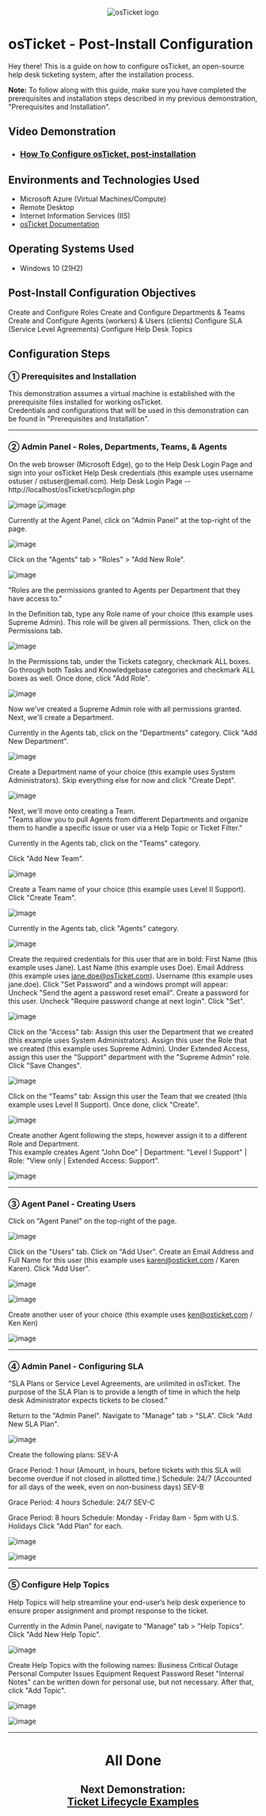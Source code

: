 <p align="center">
<img src="https://i.imgur.com/Clzj7Xs.png" alt="osTicket logo"/>
</p>

<h1>osTicket - Post-Install Configuration</h1>
Hey there! This is a guide on how to configure osTicket, an open-source help desk ticketing system, after the installation process.<br />

<b>Note:</b> To follow along with this guide, make sure you have completed the prerequisites and installation steps described in my previous demonstration, "Prerequisites and Installation".

<h2>Video Demonstration</h2>

- ### [How To Configure osTicket, post-installation](https://drive.google.com/file/d/1dFvXN6I8EnOFGr2uQspMP-gzzkNG1OoA/view?usp=sharing)

<h2>Environments and Technologies Used</h2>

- Microsoft Azure (Virtual Machines/Compute)
- Remote Desktop
- Internet Information Services (IIS)
- [osTicket Documentation](https://docs.osticket.com/en/latest/index.html)

<h2>Operating Systems Used </h2>

- Windows 10</b> (21H2)


<h2>Post-Install Configuration Objectives</h2>
Create and Configure Roles
Create and Configure Departments & Teams
Create and Configure Agents (workers) & Users (clients)
Configure SLA (Service Level Agreements)
Configure Help Desk Topics
<h2>Configuration Steps</h2>
<h3>&#9312; Prerequisites and Installation</h3>
This demonstration assumes a virtual machine is established with the prerequisite files installed for working osTicket. </br>
Credentials and configurations that will be used in this demonstration can be found in "Prerequisites and Installation". </br>

<hr>
<h3>&#9313; Admin Panel - Roles, Departments, Teams, & Agents</h3>
On the web browser (Microsoft Edge), go to the Help Desk Login Page and sign into your osTicket Help Desk credentials (this example uses username ostuser / ostuser@email.com).
Help Desk Login Page -- http://localhost/osTicket/scp/login.php

![image](https://github.com/JasonDelahoussaye/post-install-config/assets/106440235/73954501-a231-4363-9236-ffadcfb671b3)
![image](https://github.com/JasonDelahoussaye/post-install-config/assets/106440235/b2ff7ff8-8b74-47da-b81f-1dc0797268e4)

Currently at the Agent Panel, click on "Admin Panel" at the top-right of the page.

![image](https://github.com/JasonDelahoussaye/post-install-config/assets/106440235/49ba8841-ef98-4276-98a2-a0422e10cfb0)


Click on the "Agents" tab > "Roles" > "Add New Role".

![image](https://github.com/JasonDelahoussaye/post-install-config/assets/106440235/e6846ce0-afec-4d48-8b2d-663a08a8657b)


"Roles are the permissions granted to Agents per Department that they have access to."

In the Definition tab, type any Role name of your choice (this example uses Supreme Admin).
This role will be given all permissions.
Then, click on the Permissions tab.

![image](https://github.com/JasonDelahoussaye/post-install-config/assets/106440235/822bd216-c592-424d-85c5-709d56cc0313)


In the Permissions tab, under the Tickets category, checkmark ALL boxes.
Go through both Tasks and Knowledgebase categories and checkmark ALL boxes as well.
Once done, click "Add Role".

![image](https://github.com/JasonDelahoussaye/post-install-config/assets/106440235/e894b3a2-4a3a-4fbb-a3cb-572ddb0cd3f2)

Now we've created a Supreme Admin role with all permissions granted. Next, we'll create a Department.

Currently in the Agents tab, click on the "Departments" category.
Click "Add New Department".

![image](https://github.com/JasonDelahoussaye/post-install-config/assets/106440235/f577a57b-0c17-44c3-9fb7-c632d84674cc)

Create a Department name of your choice (this example uses System Administrators).
Skip everything else for now and click "Create Dept".

![image](https://github.com/JasonDelahoussaye/post-install-config/assets/106440235/cdceb898-1360-4d89-b4fa-b15a2d069a7e)

Next, we'll move onto creating a Team. <br>
"Teams allow you to pull Agents from different Departments and organize them to handle a specific issue or user via a Help Topic or Ticket Filter."

Currently in the Agents tab, click on the "Teams" category.

Click "Add New Team".

![image](https://github.com/JasonDelahoussaye/post-install-config/assets/106440235/8c47d00b-25bb-4bb0-b0a2-4a229f91bb2a)


Create a Team name of your choice (this example uses Level II Support).
Click "Create Team".

![image](https://github.com/JasonDelahoussaye/post-install-config/assets/106440235/c9a6881f-c53b-4db1-82fd-4928f126b4c2)


Currently in the Agents tab, click "Agents" category.

![image](https://github.com/JasonDelahoussaye/post-install-config/assets/106440235/caac7681-50de-4377-944a-544192184204)


Create the required credentials for this user that are in bold:
First Name (this example uses Jane).
Last Name (this example uses Doe).
Email Address (this example uses jane.doe@osTicket.com).
Username (this example uses jane.doe).
Click "Set Password" and a windows prompt will appear:
Uncheck "Send the agent a password reset email".
Create a password for this user.
Uncheck "Require password change at next login".
Click "Set".

![image](https://github.com/JasonDelahoussaye/post-install-config/assets/106440235/08747335-6630-4bc8-b279-085ccc9f876a)


Click on the "Access" tab:
Assign this user the Department that we created (this example uses System Administrators).
Assign this user the Role that we created (this example uses Supreme Admin).
Under Extended Access, assign this user the "Support" department with the "Supreme Admin" role.
Click "Save Changes".

![image](https://github.com/JasonDelahoussaye/post-install-config/assets/106440235/7ab53742-2268-44ec-a655-2426d8fc1d84)


Click on the "Teams" tab:
Assign this user the Team that we created (this example uses Level II Support).
Once done, click "Create".

![image](https://github.com/JasonDelahoussaye/post-install-config/assets/106440235/c8a715ae-2f97-4667-aa56-c8890ff14069)


Create another Agent following the steps, however assign it to a different Role and Department.</br>
This example creates Agent "John Doe" | Department: "Level I Support" | Role: "View only | Extended Access: Support".

![image](https://github.com/JasonDelahoussaye/post-install-config/assets/106440235/7575d375-1878-45e1-b27b-5251d54daf5a)


<hr>
<h3>&#9314; Agent Panel - Creating Users</h3>
Click on "Agent Panel" on the top-right of the page.

![image](https://github.com/JasonDelahoussaye/post-install-config/assets/106440235/b0d3ad56-2a52-451b-b1a8-8f5a2661a97c)

Click on the "Users" tab.
Click on "Add User".
Create an Email Address and Full Name for this user (this example uses karen@osticket.com / Karen Karen).
Click "Add User".

![image](https://github.com/JasonDelahoussaye/post-install-config/assets/106440235/a3bc0447-ac41-4a32-b211-21d00dc61324)

![image](https://github.com/JasonDelahoussaye/post-install-config/assets/106440235/2560cbf6-8863-4798-99c4-65a865c2f94d)


Create another user of your choice (this example uses ken@osticket.com / Ken Ken)

![image](https://github.com/JasonDelahoussaye/post-install-config/assets/106440235/d0ee8458-14f2-49d3-9a64-f4f25ca82218)


<hr>
<h3>&#9315; Admin Panel - Configuring SLA</h3>
"SLA Plans or Service Level Agreements, are unlimited in osTicket. The purpose of the SLA Plan is to provide a length of time in which the help desk Administrator expects tickets to be closed."

Return to the "Admin Panel".
Navigate to "Manage" tab > "SLA".
Click "Add New SLA Plan".

![image](https://github.com/JasonDelahoussaye/post-install-config/assets/106440235/c7e65cb3-0bac-486b-bc9e-54a1055609fa)


Create the following plans:
SEV-A

Grace Period: 1 hour (Amount, in hours, before tickets with this SLA will become overdue if not closed in allotted time.)
Schedule: 24/7 (Accounted for all days of the week, even on non-business days)
SEV-B

Grace Period: 4 hours
Schedule: 24/7
SEV-C

Grace Period: 8 hours
Schedule: Monday - Friday 8am - 5pm with U.S. Holidays
Click "Add Plan" for each.

![image](https://github.com/JasonDelahoussaye/post-install-config/assets/106440235/b83a83d6-2330-4e83-99ae-57a39b487253)

![image](https://github.com/JasonDelahoussaye/post-install-config/assets/106440235/64008205-55d2-4609-8249-04f937458f17)


<hr>
<h3>&#9316; Configure Help Topics</h3>
Help Topics will help streamline your end-user’s help desk experience to ensure proper assignment and prompt response to the ticket.

Currently in the Admin Panel, navigate to "Manage" tab > "Help Topics".
Click "Add New Help Topic".

![image](https://github.com/JasonDelahoussaye/post-install-config/assets/106440235/a5cbf5d4-735b-48e0-b5ca-9d82b99925b0)


Create Help Topics with the following names:
Business Critical Outage
Personal Computer Issues
Equipment Request
Password Reset
"Internal Notes" can be written down for personal use, but not necessary.
After that, click "Add Topic".

![image](https://github.com/JasonDelahoussaye/post-install-config/assets/106440235/59aaf9fe-4492-433b-b1f7-fb012213f561)

![image](https://github.com/JasonDelahoussaye/post-install-config/assets/106440235/7cdfb439-7df5-4d16-9e88-5ab6a5d5d23a)


<hr>
<h1><p align=center>All Done</p></h1>

<h2><p align=center>Next Demonstration:<br><a href="h">Ticket Lifecycle Examples</a></p></h2>








